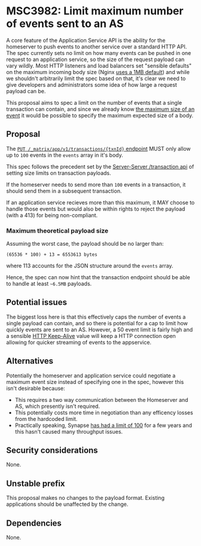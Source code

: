# MSC3982: Limit maximum number of events sent to an AS

A core feature of the Application Service API is the ability for the homeserver to push events to another
service over a standard HTTP API. The spec currently sets no limit on how many events can be pushed in
one request to an application service, so the size of the request payload can vary wildly. Most HTTP listeners
and load balancers set "sensible defaults" on the maximum incoming body size (Nginx [uses a 1MB default](https://nginx.org/en/docs/http/ngx_http_core_module.html#client_max_body_size))
and while we shouldn't arbitrarily limit the spec based on that, it's clear we need to give developers
and administrators some idea of how large a request payload can be.

This proposal aims to spec a limit on the number of events that a single transaction can contain,
and since we already know [the maximum size of an event](https://spec.matrix.org/v1.6/client-server-api/#size-limits)
it would be possible to specify the maximum expected size of a body.

## Proposal

The [`PUT /_matrix/app/v1/transactions/{txnId}` endpoint](https://spec.matrix.org/v1.6/application-service-api/#put_matrixappv1transactionstxnid)
MUST only allow up to `100` events in the `events` array in it's body.

This spec follows the precedent set by the [Server-Server /transaction api](https://spec.matrix.org/v1.6/server-server-api/#put_matrixfederationv1sendtxnid)
of setting size limits on transaction payloads.

If the homeserver needs to send more than `100` events in a transaction, it should
send them in a subsequent transaction.

If an application service recieves more than this maximum, it MAY choose to handle
those events but would also be within rights to reject the payload (with a 413) for being non-compliant.


### Maximum theoretical payload size

Assuming the worst case, the payload should be no larger than:

```
(65536 * 100) + 13 = 6553613 bytes
```

where 113 accounts for the JSON structure around the `events` array.

Hence, the spec can now hint that the transaction endpoint should be able to
handle at least `~6.5MB` payloads.


## Potential issues

The biggest loss here is that this effectively caps the number of events a single payload can contain,
and so there is potential for a cap to limit how quickly events are sent to an AS. However, a 50 event
limit is fairly high and a sensible [HTTP Keep-Alive](https://developer.mozilla.org/en-US/docs/Web/HTTP/Headers/Keep-Alive)
value will keep a HTTP connection open allowing for quicker streaming of events to the appservice.


## Alternatives

Potentially the homeserver and application service could negotiate a maximum event size instead of specifying
one in the spec, however this isn't desirable because:

 - This requires a two way communication between the Homeserver and AS, which presently isn't required.
 - This potentially costs more time in negotiation than any efficency losses from the hardcoded limit.
 - Practically speaking, Synapse [has had a limit of 100](https://github.com/matrix-org/synapse/blob/develop/synapse/appservice/scheduler.py#L85-L86)
   for a few years and this hasn't caused many throughput issues. 


## Security considerations

None.

## Unstable prefix

This proposal makes no changes to the payload format. Existing applications should be
unaffected by the change.

## Dependencies

None.